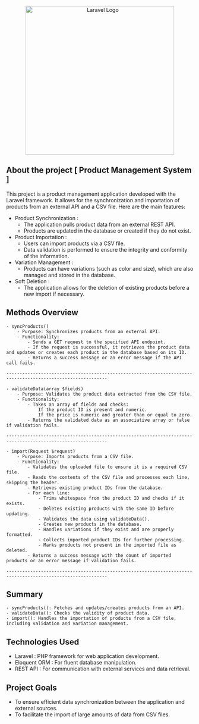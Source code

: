 <p align="center"><a href="https://laravel.com" target="_blank"><img src="https://raw.githubusercontent.com/laravel/art/master/logo-lockup/5%20SVG/2%20CMYK/1%20Full%20Color/laravel-logolockup-cmyk-red.svg" width="400" alt="Laravel Logo"></a></p>

## About the project [ Product Management System ]

This project is a product management application developed with the Laravel framework. It allows for the synchronization and importation of products from an external API and a CSV file. Here are the main features:

- Product Synchronization : 
    - The application pulls product data from an external REST API.
    - Products are updated in the database or created if they do not exist.
- Product Importation :
    - Users can import products via a CSV file.
    - Data validation is performed to ensure the integrity and conformity of the information.
- Variation Management :
    - Products can have variations (such as color and size), which are also managed and stored in the database.
- Soft Deletion :
    - The application allows for the deletion of existing products before a new import if necessary.

## Methods Overview 

    - syncProducts()
        - Purpose: Synchronizes products from an external API.
        - Functionality:
            - Sends a GET request to the specified API endpoint.
            - If the request is successful, it retrieves the product data and updates or creates each product in the database based on its ID.
            - Returns a success message or an error message if the API call fails.
            
    ------------------------------------------------------------------------------------------------------------
            
    - validateData(array $fields)
        - Purpose: Validates the product data extracted from the CSV file.
        - Functionality:
            - Takes an array of fields and checks:
                If the product ID is present and numeric.
                If the price is numeric and greater than or equal to zero.
            - Returns the validated data as an associative array or false if validation fails.
    
    ------------------------------------------------------------------------------------------------------------

    - import(Request $request)
        - Purpose: Imports products from a CSV file.
        - Functionality:
            - Validates the uploaded file to ensure it is a required CSV file.
            - Reads the contents of the CSV file and processes each line, skipping the header.
            - Retrieves existing product IDs from the database.
            - For each line:
                - Trims whitespace from the product ID and checks if it exists.
                - Deletes existing products with the same ID before updating.
                - Validates the data using validateData().
                - Creates new products in the database.
                - Handles variations if they exist and are properly formatted.
                - Collects imported product IDs for further processing.
                - Marks products not present in the imported file as deleted.
            - Returns a success message with the count of imported products or an error message if validation fails.
            
    ------------------------------------------------------------------------------------------------------------
    
## Summary 
    
    - syncProducts(): Fetches and updates/creates products from an API.
    - validateData(): Checks the validity of product data.
    - import(): Handles the importation of products from a CSV file, including validation and variation management.

## Technologies Used
 * Laravel : PHP framework for web application development.
 * Eloquent ORM : For fluent database manipulation.
 * REST API : For communication with external services and data retrieval.

## Project Goals

* To ensure efficient data synchronization between the application and external sources.
* To facilitate the import of large amounts of data from CSV files.


